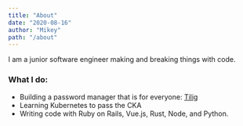 ```yaml
---
title: "About"
date: "2020-08-16"
author: "Mikey"
path: "/about"
---
```


I am a junior software engineer making and breaking things with code.

### What I do:

- Building a password manager that is for everyone: [Tilig](https://tilig.com)
- Learning Kubernetes to pass the CKA
- Writing code with Ruby on Rails, Vue.js, Rust, Node, and Python.
